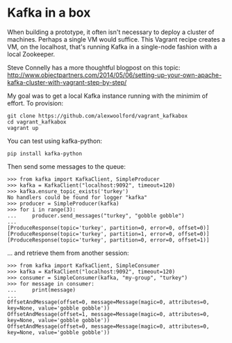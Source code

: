Kafka in a box
==============

When building a prototype, it often isn't necessary to deploy a cluster of machines. Perhaps a single VM would suffice. This Vagrant recipe creates a VM, on the localhost, that's running Kafka in a single-node fashion with a local Zookeeper.

Steve Connelly has a more thoughtful blogpost on this topic: http://www.objectpartners.com/2014/05/06/setting-up-your-own-apache-kafka-cluster-with-vagrant-step-by-step/

My goal was to get a local Kafka instance running with the minimim of effort. To provision:

    git clone https://github.com/alexwoolford/vagrant_kafkabox
    cd vagrant_kafkabox
    vagrant up

You can test using kafka-python:

    pip install kafka-python

Then send some messages to the queue:

    >>> from kafka import KafkaClient, SimpleProducer
    >>> kafka = KafkaClient("localhost:9092", timeout=120)
    >>> kafka.ensure_topic_exists('turkey')
    No handlers could be found for logger "kafka"
    >>> producer = SimpleProducer(kafka)
    >>> for i in range(3):
    ...     producer.send_messages("turkey", "gobble gobble")
    ... 
    [ProduceResponse(topic='turkey', partition=0, error=0, offset=0)]
    [ProduceResponse(topic='turkey', partition=1, error=0, offset=0)]
    [ProduceResponse(topic='turkey', partition=0, error=0, offset=1)]

... and retrieve them from another session:

    >>> from kafka import KafkaClient, SimpleConsumer
    >>> kafka = KafkaClient("localhost:9092", timeout=120)
    >>> consumer = SimpleConsumer(kafka, "my-group", "turkey")
    >>> for message in consumer:
    ...     print(message)
    ... 
    OffsetAndMessage(offset=0, message=Message(magic=0, attributes=0, key=None, value='gobble gobble'))
    OffsetAndMessage(offset=1, message=Message(magic=0, attributes=0, key=None, value='gobble gobble'))
    OffsetAndMessage(offset=0, message=Message(magic=0, attributes=0, key=None, value='gobble gobble'))
